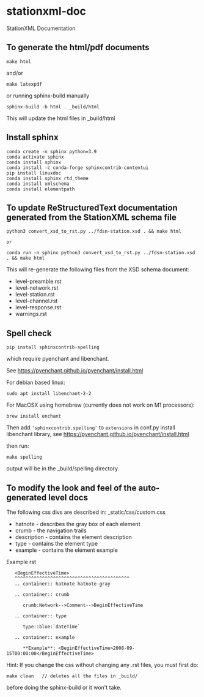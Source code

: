 # stationxml-doc
StationXML Documentation

## To generate the html/pdf documents

```
make html
```

and/or

```
make latexpdf
```

or running sphinx-build manually

```
sphinx-build -b html . _build/html
```

This will update the html files in _build/html

## Install sphinx

```
conda create -n sphinx python=3.9
conda activate sphinx
conda install sphinx
conda install -c conda-forge sphinxcontrib-contentui
pip install linuxdoc
conda install sphinx_rtd_theme
conda install xmlschema
conda install elementpath
```

## To update ReStructuredText documentation generated from the StationXML schema file

```
python3 convert_xsd_to_rst.py ../fdsn-station.xsd . && make html
```

    or

```
conda run -n sphinx python3 convert_xsd_to_rst.py ../fdsn-station.xsd . && make html
```

This will re-generate the following files from the XSD schema document:
 - level-preamble.rst
 - level-network.rst
 - level-station.rst
 - level-channel.rst
 - level-response.rst
 - warnings.rst

## Spell check
```
pip install sphinxcontrib-spelling
```
which require pyenchant and libenchant.

See https://pyenchant.github.io/pyenchant/install.html

For debian based linux:
```
sudo apt install libenchant-2-2
```
For MacOSX using homebrew (currently does not work on M1 processors):
```
brew install enchant
```

Then add `'sphinxcontrib.spelling'` to `extensions` in conf.py
install libenchant library, see https://pyenchant.github.io/pyenchant/install.html

then run:
```
make spelling
```
output will be in the _build/spelling directory.

## To modify the look and feel of the auto-generated level docs

 The following css divs are described in:
 _static/css/custom.css

  - hatnote - describes the gray box of each element
  - crumb - the navigation trails
  - description - contains the element description
  - type - contains the element type
  - example - contains the element example

Example rst

       <BeginEffectiveTime>
       ^^^^^^^^^^^^^^^^^^^^^^^^^^^^^^^^^^^^^^^^^^
       .. container:: hatnote hatnote-gray

       .. container:: crumb

          crumb:Network-->Comment-->BeginEffectiveTime

       .. container:: type

          type::blue:`dateTime`

       .. container:: example

          **Example**: <BeginEffectiveTime>2008-09-15T00:00:00</BeginEffectiveTime>

Hint: If you change the css without changing any .rst files, you must first do:

```
make clean   // deletes all the files in _build/
```

before doing the sphinx-build or it won't take.
